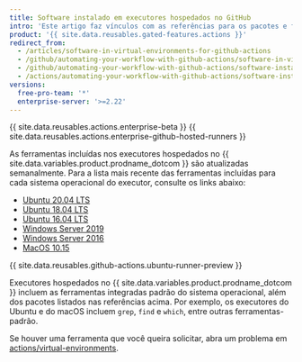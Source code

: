 ```yaml
---
title: Software instalado em executores hospedados no GitHub
intro: 'Este artigo faz vínculos com as referências para os pacotes e ferramentas disponíveis nos ambientes virtuais hospedados no {{ site.data.variables.product.prodname_dotcom }}.'
product: '{{ site.data.reusables.gated-features.actions }}'
redirect_from:
  - /articles/software-in-virtual-environments-for-github-actions
  - /github/automating-your-workflow-with-github-actions/software-in-virtual-environments-for-github-actions
  - /github/automating-your-workflow-with-github-actions/software-installed-on-github-hosted-runners
  - /actions/automating-your-workflow-with-github-actions/software-installed-on-github-hosted-runners
versions:
  free-pro-team: '*'
  enterprise-server: '>=2.22'
---
```


{{ site.data.reusables.actions.enterprise-beta }}
{{ site.data.reusables.actions.enterprise-github-hosted-runners }}

As ferramentas incluídas nos executores hospedados no {{ site.data.variables.product.prodname_dotcom }} são atualizadas semanalmente. Para a lista mais recente das ferramentas incluídas para cada sistema operacional do executor, consulte os links abaixo:

* [Ubuntu 20.04 LTS](https://github.com/actions/virtual-environments/blob/master/images/linux/Ubuntu2004-README.md)
* [Ubuntu 18.04 LTS](https://github.com/actions/virtual-environments/blob/master/images/linux/Ubuntu1804-README.md)
* [Ubuntu 16.04 LTS](https://github.com/actions/virtual-environments/blob/master/images/linux/Ubuntu1604-README.md)
* [Windows Server 2019](https://github.com/actions/virtual-environments/blob/master/images/win/Windows2019-Readme.md)
* [Windows Server 2016](https://github.com/actions/virtual-environments/blob/master/images/win/Windows2016-Readme.md)
* [MacOS 10.15](https://github.com/actions/virtual-environments/blob/master/images/macos/macos-10.15-Readme.md)

{{ site.data.reusables.github-actions.ubuntu-runner-preview }}

Executores hospedados no {{ site.data.variables.product.prodname_dotcom }} incluem as ferramentas integradas padrão do sistema operacional, além dos pacotes listados nas referências acima. Por exemplo, os executores do Ubuntu e do macOS incluem `grep`, `find` e `which`, entre outras ferramentas-padrão.

Se houver uma ferramenta que você queira solicitar, abra um problema em [actions/virtual-environments](https://github.com/actions/virtual-environments).
